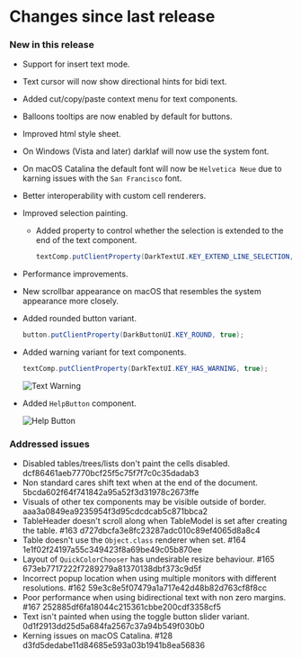 # Changes since last release

### New in this release
- Support for insert text mode.
- Text cursor will now show directional hints for bidi text.
- Added cut/copy/paste context menu for text components.
- Balloons tooltips are now enabled by default for buttons.
- Improved html style sheet.
- On Windows (Vista and later) darklaf will now use the system font.
- On macOS Catalina the default font will now be `Helvetica Neue` due to karning issues with the `San Francisco` font.
- Better interoperability with custom cell renderers.
- Improved selection painting.
  - Added property to control whether the selection is extended to the end of the text component.
    ````java
    textComp.putClientProperty(DarkTextUI.KEY_EXTEND_LINE_SELECTION, enabled);
    ````
- Performance improvements.
- New scrollbar appearance on macOS that resembles the system appearance more closely.
- Added rounded button variant.
  ````java
  button.putClientProperty(DarkButtonUI.KEY_ROUND, true);
  ````
- Added warning variant for text components.
  ````java
  textComp.putClientProperty(DarkTextUI.KEY_HAS_WARNING, true);
  ````

  ![Text Warning](https://github.com/weisJ/darklaf/wiki/text_warning.png)
- Added `HelpButton` component.

  ![Help Button](https://github.com/weisJ/darklaf/wiki/help_button.png)
  

### Addressed issues
- Disabled tables/trees/lists don't paint the cells disabled. dcf86461aeb7770bcf25f5c75f7f7c0c35dadab3
- Non standard cares shift text when at the end of the document. 5bcda602f64f741842a95a52f3d31978c2673ffe
- Visuals of other tex components may be visible outside of border. aaa3a0849ea9235954f3d95cdcdcab5c871bbca2
- TableHeader doesn't scroll along when TableModel is set after creating the table. #163 d727dbcfa3e8fc23287adc010c89ef4065d8a8c4
- Table doesn't use the `Object.class` renderer when set. #164 1e1f02f24197a55c349423f8a69be49c05b870ee
- Layout of `QuickColorChooser` has undesirable resize behaviour. #165 673eb7717222f7289279a81370138dbf373c9d5f
- Incorrect popup location when using multiple monitors with different resolutions. #162 59e3c8e5f07479a1a717e42d48b82d763cf8f8cc
- Poor performance when using bidirectional text with non zero margins. #167 252885df6fa18044c215361cbbe200cdf3358cf5
- Text isn't painted when using the toggle button slider variant. 0d1f2913dd25d5a684fa2567c37a94b549f030b0
- Kerning issues on macOS Catalina. #128 d3fd5dedabe11d84685e593a03b1941b8ea56836

